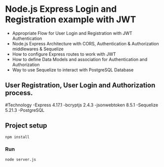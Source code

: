 # Node.js Express Login and Registration example with JWT

- Appropriate Flow for User Login and Registration with JWT Authentication
- Node.js Express Architecture with CORS, Authentication & Authorization middlewares & Sequelize
- How to configure Express routes to work with JWT
- How to define Data Models and association for Authentication and Authorization
- Way to use Sequelize to interact with PostgreSQL Database

## User Registration, User Login and Authorization process.

#Technology
-Express 4.17.1
-bcryptjs 2.4.3
-jsonwebtoken 8.5.1
-Sequelize 5.21.3
-PostgreSQL

## Project setup
```
npm install
```

### Run
```
node server.js
```
